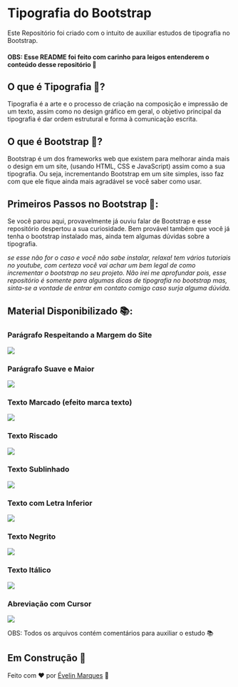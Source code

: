 # Tipografia do Bootstrap
 Este Repositório foi criado com o intuito de auxiliar estudos de tipografia no Bootstrap. 
#### OBS: Esse README foi feito com carinho para leigos entenderem o conteúdo desse repositório 💖

## O que é Tipografia 🤔?

Tipografia é a arte e o processo de criação na composição e impressão de um texto, assim como no design gráfico em geral, o objetivo principal da tipografia é dar ordem estrutural e forma à comunicação escrita. 

## O que é Bootstrap 🤔?
Bootstrap é um dos frameworks web que existem para melhorar ainda mais o design em um site, (usando HTML, CSS e JavaScript) assim como a sua tipografia. Ou seja, incrementando Bootstrap em um site simples, isso faz com que ele fique ainda mais agradável se você saber como usar.  

## Primeiros Passos no Bootstrap 🚀: 
Se você parou aqui, provavelmente já ouviu falar de Bootstrap e esse repositório despertou a sua curiosidade. Bem provável também que você já tenha o bootstrap instalado mas, ainda tem algumas dúvidas sobre a tipografia. 

*se esse não for o caso e você não sabe instalar, relaxa! tem vários tutoriais no youtube, com certeza você vai achar um bem legal de como incrementar o bootstrap no seu projeto. Não irei me aprofundar pois, esse repositório é somente para algumas dicas de tipografia no bootstrap mas, sinta-se a vontade de entrar em contato comigo caso surja alguma dúvida.* 

## Material Disponibilizado 📚:

### Parágrafo Respeitando a Margem do Site

<img src="https://user-images.githubusercontent.com/56482367/88470519-961b1500-ced3-11ea-9e5a-09fd25b29616.PNG">

### Parágrafo Suave e Maior

<img src="https://user-images.githubusercontent.com/56482367/88470545-0aee4f00-ced4-11ea-88de-1d413cddca46.PNG">

### Texto Marcado (efeito marca texto)

<img src="https://user-images.githubusercontent.com/56482367/88470561-3b35ed80-ced4-11ea-8f99-5b5e0801bf9d.PNG">

### Texto Riscado

<img src="https://user-images.githubusercontent.com/56482367/88470595-a1227500-ced4-11ea-97b6-cb734043a71a.PNG">

### Texto Sublinhado

<img src="https://user-images.githubusercontent.com/56482367/88470663-96b4ab00-ced5-11ea-80a4-55ef92fc29fc.PNG">

### Texto com Letra Inferior

<img src="https://user-images.githubusercontent.com/56482367/88470667-a3d19a00-ced5-11ea-8090-d1b90b9562ff.PNG">

### Texto Negrito

<img src="https://user-images.githubusercontent.com/56482367/88470672-b055f280-ced5-11ea-9252-f8f431ab106d.PNG">

### Texto Itálico

<img src="https://user-images.githubusercontent.com/56482367/88470678-be0b7800-ced5-11ea-9270-b603a0af8901.PNG">

### Abreviação com Cursor

<img src="https://user-images.githubusercontent.com/56482367/88470684-cc599400-ced5-11ea-921a-f757daf61ee7.PNG">

OBS: Todos os arquivos contém comentários para auxiliar o estudo 📚

## Em Construção 🚧

Feito com ♥ por <a href="https://www.linkedin.com/in/evelinmarquess/">Évelin Marques</a> 👋
